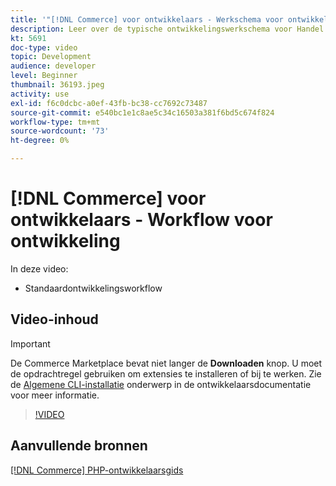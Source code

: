 ```yaml
---
title: '"[!DNL Commerce] voor ontwikkelaars - Werkschema voor ontwikkeling"'
description: Leer over de typische ontwikkelingswerkschema voor Handel.
kt: 5691
doc-type: video
topic: Development
audience: developer
level: Beginner
thumbnail: 36193.jpeg
activity: use
exl-id: f6c0dcbc-a0ef-43fb-bc38-cc7692c73487
source-git-commit: e540bc1e1c8ae5c34c16503a381f6bd5c674f824
workflow-type: tm+mt
source-wordcount: '73'
ht-degree: 0%

---
```


# [!DNL Commerce] voor ontwikkelaars - Workflow voor ontwikkeling

In deze video:

- Standaardontwikkelingsworkflow

## Video-inhoud

>[!IMPORTANT]
>
>De Commerce Marketplace bevat niet langer de **Downloaden** knop. U moet de opdrachtregel gebruiken om extensies te installeren of bij te werken. Zie de [Algemene CLI-installatie](https://devdocs.magento.com/extensions/install/) onderwerp in de ontwikkelaarsdocumentatie voor meer informatie.

>[!VIDEO](https://video.tv.adobe.com/v/36193?quality=12&learn=on)

## Aanvullende bronnen

[[!DNL Commerce] PHP-ontwikkelaarsgids](https://devdocs.magento.com/guides/v2.4/extension-dev-guide/bk-extension-dev-guide.html)
